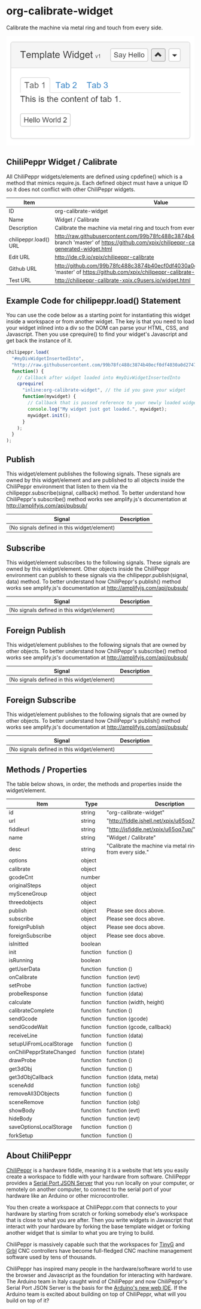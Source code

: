 # org-calibrate-widget
Calibrate the machine via metal ring and touch from every side.

![alt text](screenshot.png "Screenshot")

## ChiliPeppr Widget / Calibrate

All ChiliPeppr widgets/elements are defined using cpdefine() which is a method
that mimics require.js. Each defined object must have a unique ID so it does
not conflict with other ChiliPeppr widgets.

| Item                  | Value           |
| -------------         | ------------- | 
| ID                    | org-calibrate-widget |
| Name                  | Widget / Calibrate |
| Description           | Calibrate the machine via metal ring and touch from every side. |
| chilipeppr.load() URL | http://raw.githubusercontent.com/99b78fc488c3874b40ecf0df4030a0d2747276aa		branch 'master' of https://github.com/xpix/chilipeppr-calibrate-widget/master/auto-generated-widget.html |
| Edit URL              | http://ide.c9.io/xpix/chilipeppr-calibrate |
| Github URL            | http://github.com/99b78fc488c3874b40ecf0df4030a0d2747276aa		branch 'master' of https://github.com/xpix/chilipeppr-calibrate-widget |
| Test URL              | http://chilipeppr-calibrate-xpix.c9users.io/widget.html |

## Example Code for chilipeppr.load() Statement

You can use the code below as a starting point for instantiating this widget 
inside a workspace or from another widget. The key is that you need to load 
your widget inlined into a div so the DOM can parse your HTML, CSS, and 
Javascript. Then you use cprequire() to find your widget's Javascript and get 
back the instance of it.

```javascript
chilipeppr.load(
  "#myDivWidgetInsertedInto",
  "http://raw.githubusercontent.com/99b78fc488c3874b40ecf0df4030a0d2747276aa		branch 'master' of https://github.com/xpix/chilipeppr-calibrate-widget/master/auto-generated-widget.html",
  function() {
    // Callback after widget loaded into #myDivWidgetInsertedInto
    cprequire(
      "inline:org-calibrate-widget", // the id you gave your widget
      function(mywidget) {
        // Callback that is passed reference to your newly loaded widget
        console.log("My widget just got loaded.", mywidget);
        mywidget.init();
      }
    );
  }
);

```

## Publish

This widget/element publishes the following signals. These signals are owned by this widget/element and are published to all objects inside the ChiliPeppr environment that listen to them via the 
chilipeppr.subscribe(signal, callback) method. 
To better understand how ChiliPeppr's subscribe() method works see amplify.js's documentation at http://amplifyjs.com/api/pubsub/

| Signal | Description |
| ------ | ----------- |
| (No signals defined in this widget/element) |

## Subscribe

This widget/element subscribes to the following signals. These signals are owned by this widget/element. Other objects inside the ChiliPeppr environment can publish to these signals via the chilipeppr.publish(signal, data) method. 
To better understand how ChiliPeppr's publish() method works see amplify.js's documentation at http://amplifyjs.com/api/pubsub/

| Signal | Description |
| ------ | ----------- |
| (No signals defined in this widget/element) |

## Foreign Publish

This widget/element publishes to the following signals that are owned by other objects. 
To better understand how ChiliPeppr's subscribe() method works see amplify.js's documentation at http://amplifyjs.com/api/pubsub/

| Signal | Description |
| ------ | ----------- |
| (No signals defined in this widget/element) |

## Foreign Subscribe

This widget/element publishes to the following signals that are owned by other objects.
To better understand how ChiliPeppr's publish() method works see amplify.js's documentation at http://amplifyjs.com/api/pubsub/

| Signal | Description |
| ------ | ----------- |
| (No signals defined in this widget/element) |

## Methods / Properties

The table below shows, in order, the methods and properties inside the widget/element.

| Item                  | Type          | Description |
| -------------         | ------------- | ----------- |
| id | string | "org-calibrate-widget" |
| url | string | "http://fiddle.jshell.net/xpix/u65oq7up/show/light/" |
| fiddleurl | string | "http://jsfiddle.net/xpix/u65oq7up/" |
| name | string | "Widget / Calibrate" |
| desc | string | "Calibrate the machine via metal ring and touch from every side." |
| options | object |  |
| calibrate | object |  |
| gcodeCnt | number |  |
| originalSteps | object |  |
| mySceneGroup | object |  |
| threedobjects | object |  |
| publish | object | Please see docs above. |
| subscribe | object | Please see docs above. |
| foreignPublish | object | Please see docs above. |
| foreignSubscribe | object | Please see docs above. |
| isInitted | boolean |  |
| init | function | function ()  |
| isRunning | boolean |  |
| getUserData | function | function () |
| onCalibrate | function | function (evt) |
| setProbe | function | function (active) |
| probeResponse | function | function (data)  |
| calculate | function | function (width, height) |
| calibrateComplete | function | function () |
| sendGcode | function | function (gcode) |
| sendGcodeWait | function | function (gcode, callback) |
| receiveLine | function | function (data) |
| setupUiFromLocalStorage | function | function ()  |
| onChiliPepprStateChanged | function | function (state) |
| drawProbe | function | function () |
| get3dObj | function | function ()  |
| get3dObjCallback | function | function (data, meta)  |
| sceneAdd | function | function (obj)  |
| removeAll3DObjects | function | function () |
| sceneRemove | function | function (obj)  |
| showBody | function | function (evt)  |
| hideBody | function | function (evt)  |
| saveOptionsLocalStorage | function | function ()  |
| forkSetup | function | function ()  |


## About ChiliPeppr

[ChiliPeppr](http://chilipeppr.com) is a hardware fiddle, meaning it is a 
website that lets you easily
create a workspace to fiddle with your hardware from software. ChiliPeppr provides
a [Serial Port JSON Server](https://github.com/johnlauer/serial-port-json-server) 
that you run locally on your computer, or remotely on another computer, to connect to 
the serial port of your hardware like an Arduino or other microcontroller.

You then create a workspace at ChiliPeppr.com that connects to your hardware 
by starting from scratch or forking somebody else's
workspace that is close to what you are after. Then you write widgets in
Javascript that interact with your hardware by forking the base template 
widget or forking another widget that
is similar to what you are trying to build.

ChiliPeppr is massively capable such that the workspaces for 
[TinyG](http://chilipeppr.com/tinyg) and [Grbl](http://chilipeppr.com/grbl) CNC 
controllers have become full-fledged CNC machine management software used by
tens of thousands.

ChiliPeppr has inspired many people in the hardware/software world to use the
browser and Javascript as the foundation for interacting with hardware. The
Arduino team in Italy caught wind of ChiliPeppr and now
ChiliPeppr's Serial Port JSON Server is the basis for the 
[Arduino's new web IDE](https://create.arduino.cc/). If the Arduino team is excited about building on top
of ChiliPeppr, what
will you build on top of it?



